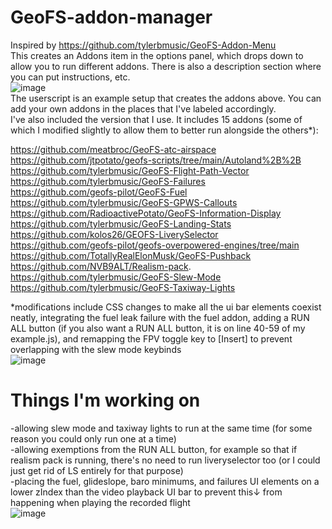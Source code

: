 # GeoFS-addon-manager
Inspired by https://github.com/tylerbmusic/GeoFS-Addon-Menu <br/>
This creates an Addons item in the options panel, which drops down to allow you to run different addons. There is also a description section where you can put instructions, etc. <br/>
![image](https://github.com/user-attachments/assets/da122b15-1bf9-44ac-9264-9622cf767246) <br/>
The userscript is an example setup that creates the addons above. You can add your own addons in the places that I've labeled accordingly. <br/>
I've also included the version that I use. It includes 15 addons (some of which I modified slightly to allow them to better run alongside the others*):

https://github.com/meatbroc/GeoFS-atc-airspace <br/>
https://github.com/jtpotato/geofs-scripts/tree/main/Autoland%2B%2B <br/>
https://github.com/tylerbmusic/GeoFS-Flight-Path-Vector <br/>
https://github.com/tylerbmusic/GeoFS-Failures <br/>
https://github.com/geofs-pilot/GeoFS-Fuel <br/>
https://github.com/tylerbmusic/GeoFS-GPWS-Callouts <br/>
https://github.com/RadioactivePotato/GeoFS-Information-Display <br/>
https://github.com/tylerbmusic/GeoFS-Landing-Stats <br/>
https://github.com/kolos26/GEOFS-LiverySelector <br/>
https://github.com/geofs-pilot/geofs-overpowered-engines/tree/main <br/>
https://github.com/TotallyRealElonMusk/GeoFS-Pushback <br/>
https://github.com/NVB9ALT/Realism-pack. <br/>
https://github.com/tylerbmusic/GeoFS-Slew-Mode <br/>
https://github.com/tylerbmusic/GeoFS-Taxiway-Lights

*modifications include CSS changes to make all the ui bar elements coexist neatly, integrating the fuel leak failure with the fuel addon, adding a RUN ALL button (if you also want a RUN ALL button, it is on line 40-59 of my example.js), and remapping the FPV toggle key to [Insert] to prevent overlapping with the slew mode keybinds <br/>
![image](https://github.com/user-attachments/assets/b14ba171-feb5-4a72-992e-78ea02138824) <br/>
# Things I'm working on
 -allowing slew mode and taxiway lights to run at the same time (for some reason you could only run one at a time) <br/>
 -allowing exemptions from the RUN ALL button, for example so that if realism pack is running, there's no need to run liveryselector too (or I could just get rid of LS entirely for that purpose) <br/>
 -placing the fuel, glideslope, baro minimums, and failures UI elements on a lower zIndex than the video playback UI bar to prevent this↓ from happening when playing the recorded flight <br/>
 ![image](https://github.com/user-attachments/assets/5d2de2d0-e274-40f7-b636-18948f5fbd44)
